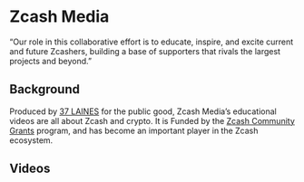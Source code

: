 # Zcash Media

“Our role in this collaborative effort is to educate, inspire, and excite current and future Zcashers, building a base of supporters that rivals the largest projects and beyond.”


## Background

Produced by [37 LAINES](https://www.37laines.com/) for the public good, Zcash Media’s educational videos are all about Zcash and crypto. It is Funded by the [Zcash Community Grants](https://wiki.zechub.xyz/zcash-community-grants) program, and has become an important player in the Zcash ecosystem.

## Videos
